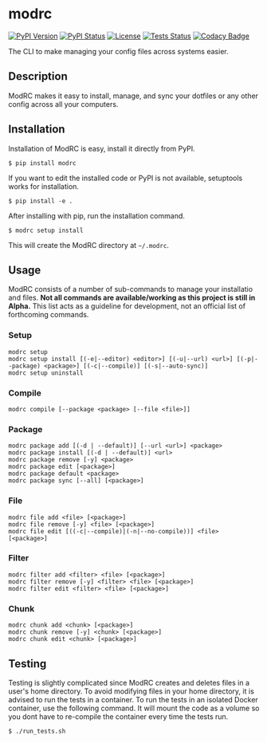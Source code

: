 # modrc
[![PyPI Version](https://img.shields.io/pypi/v/modrc)](https://pypi.org/project/modrc/)
[![PyPI Status](https://img.shields.io/pypi/status/modrc)](https://pypi.org/project/modrc/)
[![License](https://img.shields.io/github/license/sheldonkwoodward/modrc.svg)](https://github.com/sheldonkwoodward/modrc/blob/master/LICENSE.txt)
[![Tests Status](https://github.com/sheldonkwoodward/modrc-cli/workflows/tests/badge.svg)]()
[![Codacy Badge](https://api.codacy.com/project/badge/Grade/22a052d84a1f437e93e2364710a1f911)](https://www.codacy.com/manual/sheldonkwoodward/modrc?utm_source=github.com&amp;utm_medium=referral&amp;utm_content=sheldonkwoodward/modrc&amp;utm_campaign=Badge_Grade)

The CLI to make managing your config files across systems easier.

## Description
ModRC makes it easy to install, manage, and sync your dotfiles or any other config across all your computers.

## Installation
Installation of ModRC is easy, install it directly from PyPI.
```
$ pip install modrc
```

If you want to edit the installed code or PyPI is not available, setuptools works for installation.
```
$ pip install -e .
```

After installing with pip, run the installation command.
```
$ modrc setup install
```

This will create the ModRC directory at `~/.modrc`.

## Usage
ModRC consists of a number of sub-commands to manage your installatio and files. **Not all commands are available/working as this project is still in Alpha.** This list acts as a guideline for development, not an official list of forthcoming commands.

### Setup
```
modrc setup
modrc setup install [(-e|--editor) <editor>] [(-u|--url) <url>] [(-p|--package) <package>] [(-c|--compile)] [(-s|--auto-sync)]
modrc setup uninstall
```

### Compile
```
modrc compile [--package <package> [--file <file>]]
```

### Package
```
modrc package add [(-d | --default)] [--url <url>] <package>
modrc package install [(-d | --default)] <url>
modrc package remove [-y] <package>
modrc package edit [<package>]
modrc package default <package>
modrc package sync [--all] [<package>]
```

### File
```
modrc file add <file> [<package>]
modrc file remove [-y] <file> [<package>]
modrc file edit [((-c|--compile)|(-n|--no-compile))] <file> [<package>]
```

### Filter
```
modrc filter add <filter> <file> [<package>]
modrc filter remove [-y] <filter> <file> [<package>]
modrc filter edit <filter> <file> [<package>]
```

### Chunk
```
modrc chunk add <chunk> [<package>]
modrc chunk remove [-y] <chunk> [<package>]
modrc chunk edit <chunk> [<package>]
```

## Testing
Testing is slightly complicated since ModRC creates and deletes files in a user's home directory. To avoid modifying files in your home directory, it is advised to run the tests in a container. To run the tests in an isolated Docker container, use the following command. It will mount the code as a volume so you dont have to re-compile the container every time the tests run.
```
$ ./run_tests.sh
```
